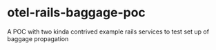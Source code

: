 # otel-rails-baggage-poc
A POC with two kinda contrived example rails services to test set up of baggage propagation

